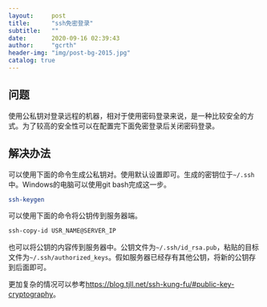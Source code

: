```yaml
---
layout:     post
title:      "ssh免密登录"
subtitle:   ""
date:       2020-09-16 02:39:43
author:     "gcrth"
header-img: "img/post-bg-2015.jpg"
catalog: true
---
```


## 问题

使用公私钥对登录远程的机器，相对于使用密码登录来说，是一种比较安全的方式。为了较高的安全性可以在配置完下面免密登录后关闭密码登录。

## 解决办法

可以使用下面的命令生成公私钥对。使用默认设置即可。生成的密钥位于`~/.ssh`中。Windows的电脑可以使用git bash完成这一步。

```bash
ssh-keygen
```

可以使用下面的命令将公钥传到服务器端。

```bash
ssh-copy-id USR_NAME@SERVER_IP
```

也可以将公钥的内容传到服务器中。公钥文件为`~/.ssh/id_rsa.pub`，粘贴的目标文件为`~/.ssh/authorized_keys`。假如服务器已经存有其他公钥，将新的公钥存到后面即可。

更加复杂的情况可以参考<https://blog.tjll.net/ssh-kung-fu/#public-key-cryptography>。
